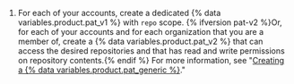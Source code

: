 1. For each of your accounts, create a dedicated {% data variables.product.pat_v1 %} with `repo` scope. {% ifversion pat-v2 %}Or, for each of your accounts and for each organization that you are a member of, create a {% data variables.product.pat_v2 %} that can access the desired repositories and that has read and write permissions on repository contents.{% endif %} For more information, see "[Creating a {% data variables.product.pat_generic %}](/authentication/keeping-your-account-and-data-secure/creating-a-personal-access-token)."